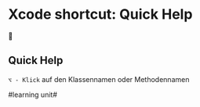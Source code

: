 # Xcode shortcut: Quick Help
🚀

## Quick Help

`⌥ - Klick` auf den Klassennamen oder Methodennamen


#learning unit#